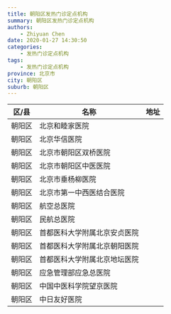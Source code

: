 ```yaml
---
title: 朝阳区发热门诊定点机构
summary: 朝阳区发热门诊定点机构
authors: 
    - Zhiyuan Chen
date: 2020-01-27 14:30:50
categories: 
    - 发热门诊定点机构
tags: 
    - 发热门诊定点机构
province: 北京市
city: 朝阳区
suburb: 朝阳区
---
```


|  区/县  |  名称  |  地址  |
|------|-------|------|
|  朝阳区  |  北京和睦家医院  |    
|  朝阳区  |  北京华信医院  |    
|  朝阳区  |  北京市朝阳区双桥医院  |    
|  朝阳区  |  北京市朝阳区中医医院  |    
|  朝阳区  |  北京市垂杨柳医院  |    
|  朝阳区  |  北京市第一中西医结合医院  |    
|  朝阳区  |  航空总医院  |    
|  朝阳区  |  民航总医院  |    
|  朝阳区  |  首都医科大学附属北京安贞医院  |    
|  朝阳区  |  首都医科大学附属北京朝阳医院  |    
|  朝阳区  |  首都医科大学附属北京地坛医院  |    
|  朝阳区  |  应急管理部应急总医院  |    
|  朝阳区  |  中国中医科学院望京医院  |    
|  朝阳区  |  中日友好医院  |    

